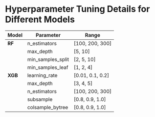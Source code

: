 # Hyperparameter Tuning Details for Different Models

| Model | Parameter            | Range                  |
|-------|----------------------|------------------------|
| **RF**  | n_estimators          | [100, 200, 300]        |
|       | max_depth             | [5, 10]                |
|       | min_samples_split     | [2, 5, 10]             |
|       | min_samples_leaf      | [1, 2, 4]              |
| **XGB** | learning_rate         | [0.01, 0.1, 0.2]      |
|       | max_depth             | [3, 4, 5]              |
|       | n_estimators          | [100, 200, 300]        |
|       | subsample             | [0.8, 0.9, 1.0]        |
|       | colsample_bytree      | [0.8, 0.9, 1.0]        |
